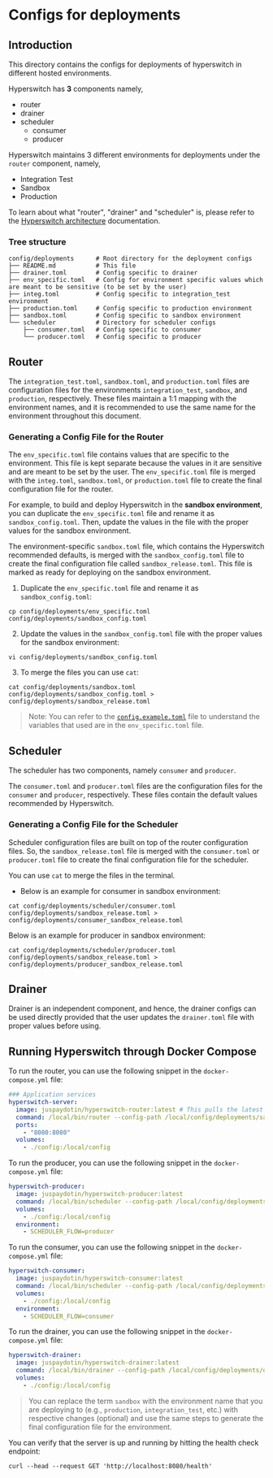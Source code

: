 # Configs for deployments

## Introduction

This directory contains the configs for deployments of hyperswitch in different hosted environments.

Hyperswitch has **3** components namely,

- router
- drainer
- scheduler
  - consumer
  - producer

Hyperswitch maintains 3 different environments for deployments under the `router` component, namely,

- Integration Test
- Sandbox
- Production

To learn about what "router", "drainer" and "scheduler" is, please refer to the [Hyperswitch architecture][architecture] documentation.

### Tree structure

```text
config/deployments      # Root directory for the deployment configs
├── README.md           # This file
├── drainer.toml        # Config specific to drainer
├── env_specific.toml   # Config for environment specific values which are meant to be sensitive (to be set by the user)
├── integ.toml          # Config specific to integration_test environment
├── production.toml     # Config specific to production environment
├── sandbox.toml        # Config specific to sandbox environment
└── scheduler           # Directory for scheduler configs
    ├── consumer.toml   # Config specific to consumer
    └── producer.toml   # Config specific to producer
```

## Router

The `integration_test.toml`, `sandbox.toml`, and `production.toml` files are configuration files for the environments `integration_test`, `sandbox`, and `production`, respectively. These files maintain a 1:1 mapping with the environment names, and it is recommended to use the same name for the environment throughout this document.

### Generating a Config File for the Router

The `env_specific.toml` file contains values that are specific to the environment. This file is kept separate because the values in it are sensitive and are meant to be set by the user. The `env_specific.toml` file is merged with the `integ.toml`, `sandbox.toml`, or `production.toml` file to create the final configuration file for the router.

For example, to build and deploy Hyperswitch in the **sandbox environment**, you can duplicate the `env_specific.toml` file and rename it as `sandbox_config.toml`. Then, update the values in the file with the proper values for the sandbox environment.

The environment-specific `sandbox.toml` file, which contains the Hyperswitch recommended defaults, is merged with the `sandbox_config.toml` file to create the final configuration file called `sandbox_release.toml`. This file is marked as ready for deploying on the sandbox environment.

1. Duplicate the `env_specific.toml` file and rename it as `sandbox_config.toml`:

```shell
cp config/deployments/env_specific.toml config/deployments/sandbox_config.toml
```

2. Update the values in the `sandbox_config.toml` file with the proper values for the sandbox environment:

```shell
vi config/deployments/sandbox_config.toml
```

3. To merge the files you can use `cat`:

```shell
cat config/deployments/sandbox.toml config/deployments/sandbox_config.toml > config/deployments/sandbox_release.toml
```

> Note: You can refer to the [`config.example.toml`][config_example] file to understand the variables that used are in the `env_specific.toml` file.

## Scheduler

The scheduler has two components, namely `consumer` and `producer`.

The `consumer.toml` and `producer.toml` files are the configuration files for the `consumer` and `producer`, respectively. These files contain the default values recommended by Hyperswitch.

### Generating a Config File for the Scheduler

Scheduler configuration files are built on top of the router configuration files. So, the `sandbox_release.toml` file is merged with the `consumer.toml` or `producer.toml` file to create the final configuration file for the scheduler.

You can use `cat` to merge the files in the terminal.

- Below is an example for consumer in sandbox environment:

```shell
cat config/deployments/scheduler/consumer.toml config/deployments/sandbox_release.toml > config/deployments/consumer_sandbox_release.toml
```

Below is an example for producer in sandbox environment:

```shell
cat config/deployments/scheduler/producer.toml config/deployments/sandbox_release.toml > config/deployments/producer_sandbox_release.toml
```

## Drainer

Drainer is an independent component, and hence, the drainer configs can be used directly provided that the user updates the `drainer.toml` file with proper values before using.

## Running Hyperswitch through Docker Compose

To run the router, you can use the following snippet in the `docker-compose.yml` file:

```yaml
### Application services
hyperswitch-server:
  image: juspaydotin/hyperswitch-router:latest # This pulls the latest image from Docker Hub. If you wish to use a version without added features (like KMS), you can replace `latest` with `standalone`. However, please note that the standalone version is not recommended for production use.
  command: /local/bin/router --config-path /local/config/deployments/sandbox_release.toml # <--- Change this to the config file that is generated for the environment.
  ports:
    - "8080:8080"
  volumes:
    - ./config:/local/config
```

To run the producer, you can use the following snippet in the `docker-compose.yml` file:

```yaml
hyperswitch-producer:
  image: juspaydotin/hyperswitch-producer:latest
  command: /local/bin/scheduler --config-path /local/config/deployments/producer_sandbox_release.toml # <--- Change this to the config file that is generated for the environment.
  volumes:
    - ./config:/local/config
  environment:
    - SCHEDULER_FLOW=producer
```

To run the consumer, you can use the following snippet in the `docker-compose.yml` file:

```yaml
hyperswitch-consumer:
  image: juspaydotin/hyperswitch-consumer:latest
  command: /local/bin/scheduler --config-path /local/config/deployments/consumer_sandbox_release.toml # <--- Change this to the config file that is generated for the environment
  volumes:
    - ./config:/local/config
  environment:
    - SCHEDULER_FLOW=consumer
```

To run the drainer, you can use the following snippet in the `docker-compose.yml` file:

```yaml
hyperswitch-drainer:
  image: juspaydotin/hyperswitch-drainer:latest
  command: /local/bin/drainer --config-path /local/config/deployments/drainer.toml
  volumes:
    - ./config:/local/config
```

> You can replace the term `sandbox` with the environment name that you are deploying to (e.g., `production`, `integration_test`, etc.) with respective changes (optional) and use the same steps to generate the final configuration file for the environment.

You can verify that the server is up and running by hitting the health check endpoint:

```shell
curl --head --request GET 'http://localhost:8080/health'
```

[architecture]: /docs/architecture.md
[config_example]: /config/config.example.toml
